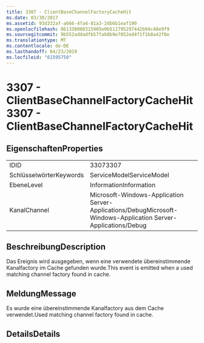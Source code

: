 ```yaml
---
title: 3307 - ClientBaseChannelFactoryCacheHit
ms.date: 03/30/2017
ms.assetid: 93d332af-a666-4fa4-81a3-2db6b1eaf190
ms.openlocfilehash: 861338080315905e0b511795297442b94c48e9f9
ms.sourcegitcommit: 9b552addadfb57fab0b9e7852ed4f1f1b8a42f8e
ms.translationtype: MT
ms.contentlocale: de-DE
ms.lasthandoff: 04/23/2019
ms.locfileid: "61595750"
---
```

# <a name="3307---clientbasechannelfactorycachehit"></a><span data-ttu-id="7b252-102">3307 - ClientBaseChannelFactoryCacheHit</span><span class="sxs-lookup"><span data-stu-id="7b252-102">3307 - ClientBaseChannelFactoryCacheHit</span></span>
## <a name="properties"></a><span data-ttu-id="7b252-103">Eigenschaften</span><span class="sxs-lookup"><span data-stu-id="7b252-103">Properties</span></span>  
  
|||  
|-|-|  
|<span data-ttu-id="7b252-104">ID</span><span class="sxs-lookup"><span data-stu-id="7b252-104">ID</span></span>|<span data-ttu-id="7b252-105">3307</span><span class="sxs-lookup"><span data-stu-id="7b252-105">3307</span></span>|  
|<span data-ttu-id="7b252-106">Schlüsselwörter</span><span class="sxs-lookup"><span data-stu-id="7b252-106">Keywords</span></span>|<span data-ttu-id="7b252-107">ServiceModel</span><span class="sxs-lookup"><span data-stu-id="7b252-107">ServiceModel</span></span>|  
|<span data-ttu-id="7b252-108">Ebene</span><span class="sxs-lookup"><span data-stu-id="7b252-108">Level</span></span>|<span data-ttu-id="7b252-109">Information</span><span class="sxs-lookup"><span data-stu-id="7b252-109">Information</span></span>|  
|<span data-ttu-id="7b252-110">Kanal</span><span class="sxs-lookup"><span data-stu-id="7b252-110">Channel</span></span>|<span data-ttu-id="7b252-111">Microsoft-Windows-Application Server-Applications/Debug</span><span class="sxs-lookup"><span data-stu-id="7b252-111">Microsoft-Windows-Application Server-Applications/Debug</span></span>|  
  
## <a name="description"></a><span data-ttu-id="7b252-112">Beschreibung</span><span class="sxs-lookup"><span data-stu-id="7b252-112">Description</span></span>  
 <span data-ttu-id="7b252-113">Das Ereignis wird ausgegeben, wenn eine verwendete übereinstimmende Kanalfactory im Cache gefunden wurde.</span><span class="sxs-lookup"><span data-stu-id="7b252-113">This event is emitted when a used matching channel factory found in cache.</span></span>  
  
## <a name="message"></a><span data-ttu-id="7b252-114">Meldung</span><span class="sxs-lookup"><span data-stu-id="7b252-114">Message</span></span>  
 <span data-ttu-id="7b252-115">Es wurde eine übereinstimmende Kanalfactory aus dem Cache verwendet.</span><span class="sxs-lookup"><span data-stu-id="7b252-115">Used matching channel factory found in cache.</span></span>  
  
## <a name="details"></a><span data-ttu-id="7b252-116">Details</span><span class="sxs-lookup"><span data-stu-id="7b252-116">Details</span></span>
